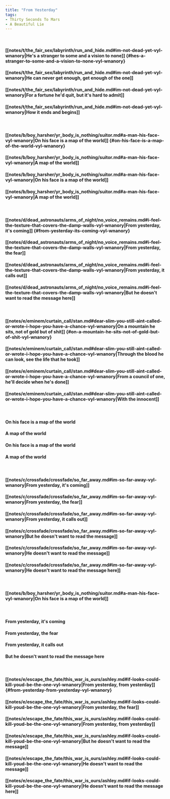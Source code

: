```yaml
---
title: "From Yesterday"
tags:
- Thirty Seconds To Mars
- A Beautiful Lie
---
```

&nbsp;
#### [[notes/t/the_fair_sex/labyrinth/run_and_hide.md#im-not-dead-yet-vyl-wnanory|He's a stranger to some and a vision to none]] {#hes-a-stranger-to-some-and-a-vision-to-none-vyl-wnanory}
#### [[notes/t/the_fair_sex/labyrinth/run_and_hide.md#im-not-dead-yet-vyl-wnanory|He can never get enough, get enough of the one]]
#### [[notes/t/the_fair_sex/labyrinth/run_and_hide.md#im-not-dead-yet-vyl-wnanory|For a fortune he'd quit, but it's hard to admit]]
#### [[notes/t/the_fair_sex/labyrinth/run_and_hide.md#im-not-dead-yet-vyl-wnanory|How it ends and begins]]
&nbsp;
#### [[notes/b/boy_harsher/yr_body_is_nothing/suitor.md#a-man-his-face-vyl-wnanory|On his face is a map of the world]] {#on-his-face-is-a-map-of-the-world-vyl-wnanory}
#### [[notes/b/boy_harsher/yr_body_is_nothing/suitor.md#a-man-his-face-vyl-wnanory|A map of the world]]
#### [[notes/b/boy_harsher/yr_body_is_nothing/suitor.md#a-man-his-face-vyl-wnanory|On his face is a map of the world]]
#### [[notes/b/boy_harsher/yr_body_is_nothing/suitor.md#a-man-his-face-vyl-wnanory|A map of the world]]
&nbsp;
#### [[notes/d/dead_astronauts/arms_of_night/no_voice_remains.md#i-feel-the-texture-that-covers-the-damp-walls-vyl-wnanory|From yesterday, it's coming]] {#from-yesterday-its-coming-vyl-wnanory}
#### [[notes/d/dead_astronauts/arms_of_night/no_voice_remains.md#i-feel-the-texture-that-covers-the-damp-walls-vyl-wnanory|From yesterday, the fear]]
#### [[notes/d/dead_astronauts/arms_of_night/no_voice_remains.md#i-feel-the-texture-that-covers-the-damp-walls-vyl-wnanory|From yesterday, it calls out]]
#### [[notes/d/dead_astronauts/arms_of_night/no_voice_remains.md#i-feel-the-texture-that-covers-the-damp-walls-vyl-wnanory|But he doesn't want to read the message here]]
&nbsp;
#### [[notes/e/eminem/curtain_call/stan.md#dear-slim-you-still-aint-called-or-wrote-i-hope-you-have-a-chance-vyl-wnanory|On a mountain he sits, not of gold but of shit]] {#on-a-mountain-he-sits-not-of-gold-but-of-shit-vyl-wnanory}
#### [[notes/e/eminem/curtain_call/stan.md#dear-slim-you-still-aint-called-or-wrote-i-hope-you-have-a-chance-vyl-wnanory|Through the blood he can look, see the life that he took]]
#### [[notes/e/eminem/curtain_call/stan.md#dear-slim-you-still-aint-called-or-wrote-i-hope-you-have-a-chance-vyl-wnanory|From a council of one, he'll decide when he's done]]
#### [[notes/e/eminem/curtain_call/stan.md#dear-slim-you-still-aint-called-or-wrote-i-hope-you-have-a-chance-vyl-wnanory|With the innocent]]
&nbsp;
#### On his face is a map of the world
#### A map of the world
#### On his face is a map of the world
#### A map of the world
&nbsp;
#### [[notes/c/crossfade/crossfade/so_far_away.md#im-so-far-away-vyl-wnanory|From yesterday, it's coming]]
#### [[notes/c/crossfade/crossfade/so_far_away.md#im-so-far-away-vyl-wnanory|From yesterday, the fear]]
#### [[notes/c/crossfade/crossfade/so_far_away.md#im-so-far-away-vyl-wnanory|From yesterday, it calls out]]
#### [[notes/c/crossfade/crossfade/so_far_away.md#im-so-far-away-vyl-wnanory|But he doesn't want to read the message]]
#### [[notes/c/crossfade/crossfade/so_far_away.md#im-so-far-away-vyl-wnanory|He doesn't want to read the message]]
#### [[notes/c/crossfade/crossfade/so_far_away.md#im-so-far-away-vyl-wnanory|He doesn't want to read the message here]]
&nbsp;
#### [[notes/b/boy_harsher/yr_body_is_nothing/suitor.md#a-man-his-face-vyl-wnanory|On his face is a map of the world]]
&nbsp;
#### From yesterday, it's coming
#### From yesterday, the fear
#### From yesterday, it calls out
#### But he doesn't want to read the message here
&nbsp;
#### [[notes/e/escape_the_fate/this_war_is_ours/ashley.md#if-looks-could-kill-youd-be-the-one-vyl-wnanory|From yesterday, from yesterday]] {#from-yesterday-from-yesterday-vyl-wnanory}
#### [[notes/e/escape_the_fate/this_war_is_ours/ashley.md#if-looks-could-kill-youd-be-the-one-vyl-wnanory|From yesterday, the fear]]
#### [[notes/e/escape_the_fate/this_war_is_ours/ashley.md#if-looks-could-kill-youd-be-the-one-vyl-wnanory|From yesterday, from yesterday]]
#### [[notes/e/escape_the_fate/this_war_is_ours/ashley.md#if-looks-could-kill-youd-be-the-one-vyl-wnanory|But he doesn't want to read the message]]
#### [[notes/e/escape_the_fate/this_war_is_ours/ashley.md#if-looks-could-kill-youd-be-the-one-vyl-wnanory|He doesn't want to read the message]]
#### [[notes/e/escape_the_fate/this_war_is_ours/ashley.md#if-looks-could-kill-youd-be-the-one-vyl-wnanory|He doesn't want to read the message here]]
